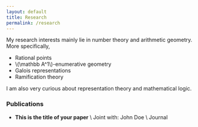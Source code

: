 ```yaml
---
layout: default
title: Research
permalink: /research
---
```

My research interests mainly lie in number theory and arithmetic geometry. More specifically, 

- Rational points
- \\(\mathbb A^1\\)-enumerative geometry
- Galois representations
- Ramification theory

I am also very curious about representation theory and mathematical logic. 
### Publications
- **This is the title of your paper** \\
Joint with: John Doe  \\
Journal